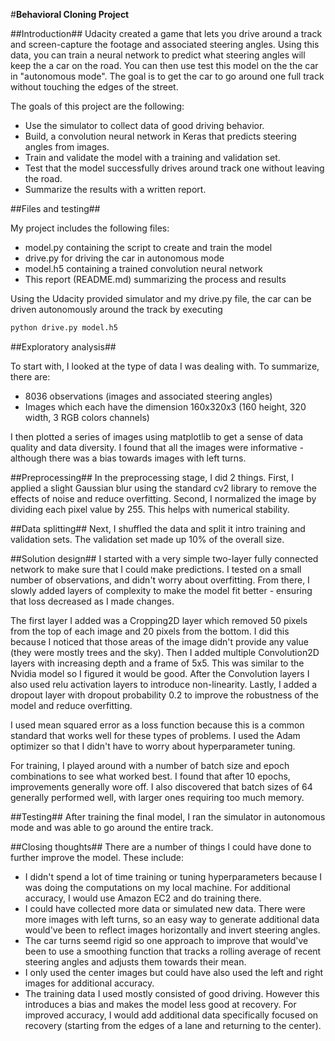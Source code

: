 #**Behavioral Cloning Project** 

##Introduction##
Udacity created a game that lets you drive around a track and screen-capture the footage and associated steering angles. Using this data, you can train a neural network to predict what steering angles will keep the a car on the road. You can then use test this model on the the car in "autonomous mode". The goal is to get the car to go around one full track without touching the edges of the street. 

The goals of this project are the following:
* Use the simulator to collect data of good driving behavior.
* Build, a convolution neural network in Keras that predicts steering angles from images.
* Train and validate the model with a training and validation set.
* Test that the model successfully drives around track one without leaving the road.
* Summarize the results with a written report.


##Files and testing##

My project includes the following files:
* model.py containing the script to create and train the model
* drive.py for driving the car in autonomous mode
* model.h5 containing a trained convolution neural network 
* This report (README.md) summarizing the process and results


Using the Udacity provided simulator and my drive.py file, the car can be driven autonomously around the track by executing 
```sh
python drive.py model.h5
```


##Exploratory analysis##

To start with, I looked at the type of data I was dealing with. To summarize, there are:
* 8036 observations (images and associated steering angles)
* Images which each have the dimension 160x320x3 (160 height, 320 width, 3 RGB colors channels)

I then plotted a series of images using matplotlib to get a sense of data quality and data diversity. I found that all the images were informative - although there was a bias towards images with left turns.


##Preprocessing##
In the preprocessing stage, I did 2 things. First, I applied a slight Gaussian blur using the standard cv2 library to remove the effects of noise and reduce overfitting. Second, I normalized the image by dividing each pixel value by 255. This helps with numerical stability.


##Data splitting##
Next, I shuffled the data and split it intro training and validation sets. The validation set made up 10% of the overall size. 


##Solution design##
I started with a very simple two-layer fully connected network to make sure that I could make predictions. I tested on a  small number of observations, and didn't worry about overfitting. From there, I slowly added layers of complexity to make the model fit better - ensuring that loss decreased as I made changes. 

The first layer I added was a Cropping2D layer which removed 50 pixels from the top of each image and 20 pixels from the bottom. I did this because I noticed that those areas of the image didn't provide any value (they were mostly trees and the sky). Then I added multiple Convolution2D layers with increasing depth and a frame of 5x5. This was similar to the Nvidia model so I figured it would be good. After the Convolution layers I also used relu activation layers to introduce non-linearity. Lastly, I added a dropout layer with dropout probability 0.2 to improve the robustness of the model and reduce overfitting.

I used mean squared error as a loss function because this is a common standard that works well for these types of problems. I used the Adam optimizer so that I didn't have to worry about hyperparameter tuning. 

For training, I played around with a number of batch size and epoch combinations to see what worked best. I found that after 10 epochs, improvements generally wore off. I also discovered that batch sizes of 64 generally performed well, with larger ones requiring too much memory. 


##Testing##
After training the final model, I ran the simulator in autonomous mode and was able to go around the entire track. 


##Closing thoughts##
There are a number of things I could have done to further improve the model. These include:
* I didn't spend a lot of time training or tuning hyperparameters because I was doing the computations on my local machine. For additional accuracy, I would use Amazon EC2 and do training there. 
* I could have collected more data or simulated new data. There were more images with left turns, so an easy way to generate additional data would've been to reflect images horizontally and invert steering angles. 
* The car turns seemd rigid so one approach to improve that would've been to use a smoothing function that tracks a rolling average of recent steering angles and adjusts them towards their mean.
* I only used the center images but could have also used the left and right images for additional accuracy. 
* The training data I used mostly consisted of good driving. However this introduces a bias and makes the model less good at recovery. For improved accuracy, I would add additional data specifically focused on recovery (starting from the edges of a lane and returning to the center).






